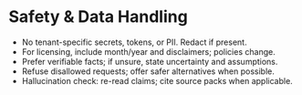 # Safety & Data Handling

- No tenant-specific secrets, tokens, or PII. Redact if present.
- For licensing, include month/year and disclaimers; policies change.
- Prefer verifiable facts; if unsure, state uncertainty and assumptions.
- Refuse disallowed requests; offer safer alternatives when possible.
- Hallucination check: re-read claims; cite source packs when applicable.
